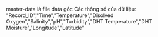 master-data là file data gốc
Các thông số của dữ liệu: "Record_ID","Time","Temperature","Disolved Oxygen","Salinity","pH","Turbidity","DHT Temperature","DHT Moisture","Longitude","Latitude"
